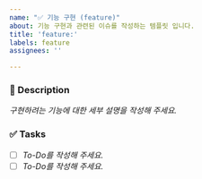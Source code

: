 ```yaml
---
name: "✅ 기능 구현 (feature)"
about: 기능 구현과 관련된 이슈를 작성하는 템플릿 입니다.
title: 'feature:'
labels: feature
assignees: ''

---
```


### 📄 Description
_구현하려는 기능에 대한 세부 설명을 작성해 주세요._

### ✅ Tasks
- [ ] _To-Do를 작성해 주세요._
- [ ] _To-Do를 작성해 주세요._

